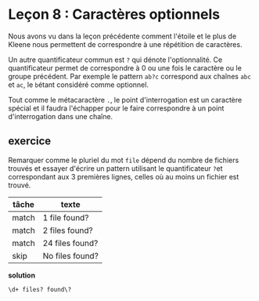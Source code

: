 # Leçon 8 : Caractères optionnels

Nous avons vu dans la leçon précédente comment l'étoile et le plus de Kleene nous permettent de correspondre à une répétition de caractères.

Un autre quantificateur commun est `?` qui dénote l'optionnalité. Ce quantificateur permet de correspondre à 0 ou une fois le caractère ou le groupe précédent. Par exemple le pattern `ab?c` correspond aux chaînes `abc` et `ac`, le `b`étant considéré comme optionnel.

Tout comme le métacaractère `.`, le point d'interrogation est un caractère spécial et il faudra l'échapper pour le faire correspondre à un point d'interrogation dans une chaîne.

## exercice

Remarquer comme le pluriel du mot `file` dépend du nombre de fichiers trouvés et essayer d'écrire un pattern utilisant le quantificateur `?`et correspondant aux 3 premières lignes, celles où au moins un fichier est trouvé.

| tâche | texte           |
| ----- | --------------- |
| match | 1 file found?   |
| match | 2 files found?  |
| match | 24 files found? |
| skip  | No files found? |

**solution**

`\d+ files? found\?`
